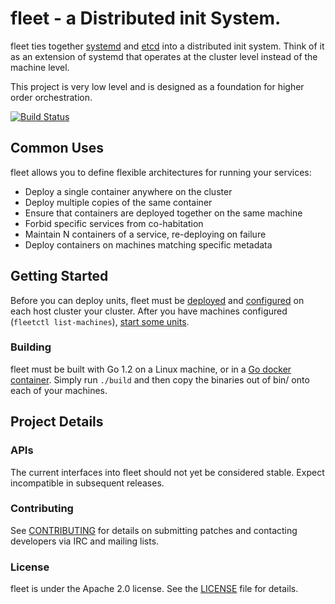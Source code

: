 # fleet - a Distributed init System.

fleet ties together [systemd](http://coreos.com/using-coreos/systemd) and [etcd](https://github.com/coreos/etcd) into a distributed init system. Think of it as an extension of systemd that operates at the cluster level instead of the machine level.

This project is very low level and is designed as a foundation for higher order orchestration.

[![Build Status](https://travis-ci.org/coreos/fleet.png?branch=master)](https://travis-ci.org/coreos/fleet)

## Common Uses

fleet allows you to define flexible architectures for running your services:

* Deploy a single container anywhere on the cluster
* Deploy multiple copies of the same container
* Ensure that containers are deployed together on the same machine
* Forbid specific services from co-habitation
* Maintain N containers of a service, re-deploying on failure
* Deploy containers on machines matching specific metadata

## Getting Started

Before you can deploy units, fleet must be [deployed][deploy] and [configured][configure] on each host cluster your cluster. After you have machines configured (`fleetctl list-machines`), [start some units][using-the-client.md].

[using-the-client.md]: https://github.com/coreos/fleet/blob/master/Documentation/using-the-client.md
[deploy]: https://github.com/coreos/fleet/blob/master/Documentation/deployment.md
[configure]: https://github.com/coreos/fleet/blob/master/Documentation/configuration.md

### Building

fleet must be built with Go 1.2 on a Linux machine, or in a [Go docker container](https://index.docker.io/u/miksago/ubuntu-go/). Simply run `./build` and then copy the binaries out of bin/ onto each of your machines.

## Project Details

### APIs

The current interfaces into fleet should not yet be considered stable. Expect incompatible in subsequent releases.

### Contributing

See [CONTRIBUTING](CONTRIBUTING.md) for details on submitting patches and contacting developers via IRC and mailing lists.

### License

fleet is under the Apache 2.0 license. See the [LICENSE](LICENSE) file for details.

